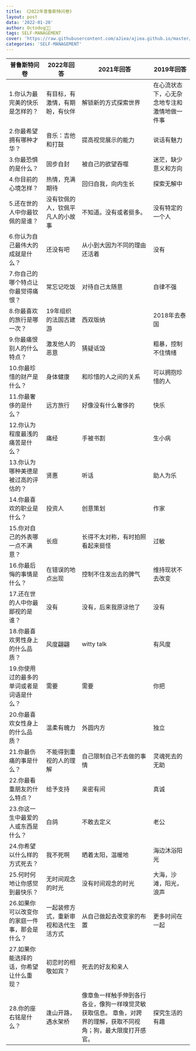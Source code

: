 ```yaml
---
title: 《2022年普鲁斯特问卷》
layout: post
data: '2022-01-20'
author: Octodog🐙🐶
tags: SELF-MANAGEMENT
cover: 'https://raw.githubusercontent.com/aJiea/ajiea.github.io/master/_posts/220120/COVER.JPG'
categories: 'SELF-MANAGEMENT'
---
```


| 普鲁斯特问卷     | 2022年回答    | 2021年回答 | 2019年回答 |
|--------------|-----------|------------|------------|
| 1.你认为最完美的快乐是怎样的？| 有目标，有激情，有期盼，有伙伴   | 解锁新的方式探索世界   |在心流状态下，心无杂念地专注和激情地做一件事      |
| 2.你最希望拥有哪种才华？ | 音乐：吉他和打鼓 |   提高视觉展示的能力     |   说话有魅力   |
| 3.你最恐惧的是什么？    | 固步自封 |  被自己的欲望吞噬     |    迷茫，缺少意义和方向   |
|  4.你目前的心境怎样？  | 热情，充满期待    |   回归自我，向内生长   | 探索无解中
| 5.还在世的人中你最钦佩的是谁？  | 没有钦佩的人，钦佩平凡人的小故事 |   不知道。没有或者挺多。    |   没有特定的一个人     |
| 6.你认为自己最伟大的成就是什么？  | 还没有吧      |  从小到大因为不同的理由还活着   | 没有  |
| 7.你自己的哪个特点让你最觉得痛恨？ | 常忘记吃饭  |   对待自己太随意     | 自律不强     |
| 8.你最喜欢的旅行是哪一次？  | 19年组织的法国古建游 |    西双版纳    |   2018年去泰国    |
| 9.你最痛恨别人的什么特点？     | 激发他人的恶意 |  猜疑诋毁     |  粗暴，控制不住情绪    |
| 10.你最珍惜的财产是什么？  | 身体健康 |    和珍惜的人之间的关系   |   可以拥抱珍惜的人   |
| 11.你最奢侈的是什么？   | 远方旅行 |  好像没有什么奢侈的     |   快乐     |
| 12.你认为程度最浅的痛苦是什么？  | 痛经 |     手被书割   | 生小病     |
| 13.你认为哪种美德是被过高的评估的？ | 贤惠 |   听话    |  助人为乐     |
| 14.你最喜欢的职业是什么？  | 投资人 |  创意策划     |  作家    |
| 15.你对自己的外表哪一点不满意？ | 长痘 |   长得不太对称，有时拍照看起来挺怪     |  过敏    |
| 16.你最后悔的事情是什么？ | 在错误的地点出现  |  控制不住发出去的脾气     |   维持现状不去改变   |
| 17.还在世的人中你最鄙视的是谁？   | 没有 |    没有，后来我原谅他了   |  没有    |
| 18.你最喜欢男性身上的什么品质？| 风度翩翩 |   witty talk    |   有风度     |
| 19.你使用过的最多的单词或者是词语是什么？   | 需要 |  需要     |   你把     |
| 20.你最喜欢女性身上的什么品质？  | 温柔有魄力  |    外圆内方   |独立|
|  21.你最伤痛的事是什么？   | 不能得到重视的人的理解 |   自己限制自己不去做的事情    |   灵魂死去的无助    |
| 22.你最看重朋友的什么特点？ | 给予支持 |     亲密有间   |   真诚    |
| 23.你这一生中最爱的人或东西是什么？    | 白鸽 |   不敢去定义     |  老公     |
| 24.你希望以什么样的方式死去？ | 我不死啊 |   晒着太阳，温暖地     |     海边沐浴阳光  |
| 25.何时何地让你感觉到最快乐？    | 无时间观念的时光 |   没有时间观念的时光    |    大海，沙滩，阳光，浪声   |
| 26.如果你可以改变你的家庭一件事，那会是什么？  | 一起装修方式，重新审视和迭代生活方式  |   从自己做起去改变家的布置    |    更多时间在一起  |
| 27.如果你能选择的话，你希望让什么重现？    |初恋时的相敬如宾？      |   死去的好友和亲人   |
| 28.你的座右铭是什么？| 逢山开路，遇水架桥 |  像章鱼一样触手伸到各行各业，像狗一样嗅觉灵敏获取信息。 章鱼，对跨界的理解，获取不同视角；狗，最大限度打开感官。  |  探究生活的有趣    |
